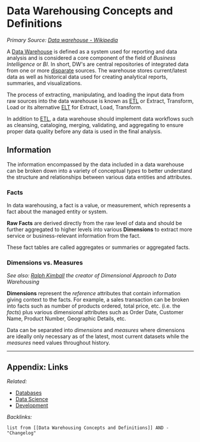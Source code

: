 # Data Warehousing Concepts and Definitions

*Primary Source: [Data warehouse - Wikipedia](https://en.wikipedia.org/wiki/Data_warehouse)*

A [Data Warehouse]() is defined as a system used for reporting and data analysis and is considered a core component of the field of *Business Intelligence* or *BI*.  In short, DW's are central repositories of integrated data from one or more [disparate](../3-Resources/Dictionary/Disparate.md) sources. The warehouse stores current/latest data as well as historical data used for creating analytical reports, summaries, and visualizations.

The process of extracting, manipulating, and loading the input data from raw sources into the data warehouse is known as [ETL](ETL.md) or Extract, Transform, Load or its alternative [ELT](ELT.md) for Extract, Load, Transform.

In addition to [ETL](ETL.md), a data warehouse should implement data workflows such as cleansing, cataloging, merging, validating, and aggregating to ensure proper data quality before any data is used in the final analysis.

## Information

The information encompassed by the data included in a data warehouse can be broken down into a variety of conceptual *types* to better understand the structure and relationships between various data entities and attributes.

### Facts

In data warehousing, a fact is a value, or measurement, which represents a fact about the managed entity or system.

**Raw Facts** are derived directly from the raw level of data and should be further aggregated to higher levels into various **Dimensions** to extract more service or business-relevant information from the fact.

These fact tables are called aggregates or summaries or aggregated facts.

### Dimensions vs. Measures

*See also: [Ralph Kimball](../2-Areas/People/Ralph%20Kimball.md) the creator of *Dimensional Approach to Data Warehousing**

**Dimensions** represent the *reference* attributes that contain information giving context to the facts. For example, a sales transaction can be broken into facts such as number of products ordered, total price, etc. (i.e. the *facts*) plus various dimensional attributes such as Order Date, Customer Name, Product Number, Geographic Details, etc.

Data can be separated into *dimensions* and *measures* where dimensions are ideally only necessary as of the latest, most current datasets while the *measures* need values throughout history.

---

## Appendix: Links

*Related:*

* [Databases](../2-Areas/MOCs/Databases.md)
* [Data Science](../2-Areas/MOCs/Data%20Science.md)
* [Development](../2-Areas/MOCs/Development.md)

*Backlinks:*

````dataview
list from [[Data Warehousing Concepts and Definitions]] AND -"Changelog"
````
